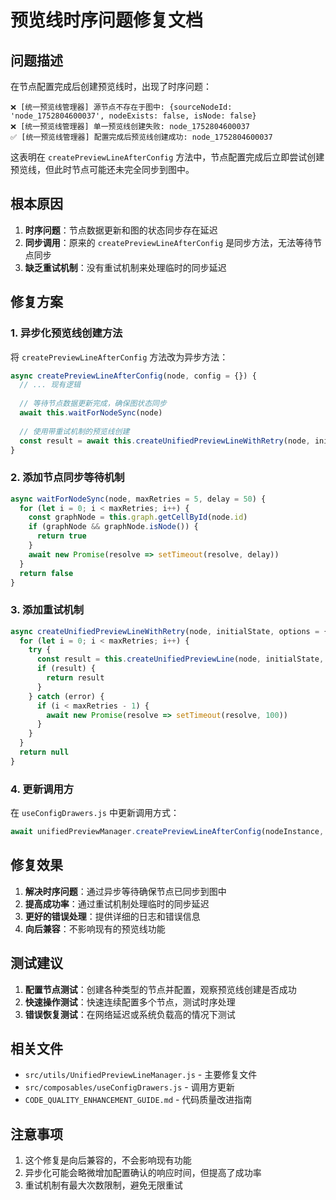 # 预览线时序问题修复文档

## 问题描述

在节点配置完成后创建预览线时，出现了时序问题：

```
❌ [统一预览线管理器] 源节点不存在于图中: {sourceNodeId: 'node_1752804600037', nodeExists: false, isNode: false}
❌ [统一预览线管理器] 单一预览线创建失败: node_1752804600037
✅ [统一预览线管理器] 配置完成后预览线创建成功: node_1752804600037
```

这表明在 `createPreviewLineAfterConfig` 方法中，节点配置完成后立即尝试创建预览线，但此时节点可能还未完全同步到图中。

## 根本原因

1. **时序问题**：节点数据更新和图的状态同步存在延迟
2. **同步调用**：原来的 `createPreviewLineAfterConfig` 是同步方法，无法等待节点同步
3. **缺乏重试机制**：没有重试机制来处理临时的同步延迟

## 修复方案

### 1. 异步化预览线创建方法

将 `createPreviewLineAfterConfig` 方法改为异步方法：

```javascript
async createPreviewLineAfterConfig(node, config = {}) {
  // ... 现有逻辑
  
  // 等待节点数据更新完成，确保图状态同步
  await this.waitForNodeSync(node)
  
  // 使用带重试机制的预览线创建
  const result = await this.createUnifiedPreviewLineWithRetry(node, initialState, options)
}
```

### 2. 添加节点同步等待机制

```javascript
async waitForNodeSync(node, maxRetries = 5, delay = 50) {
  for (let i = 0; i < maxRetries; i++) {
    const graphNode = this.graph.getCellById(node.id)
    if (graphNode && graphNode.isNode()) {
      return true
    }
    await new Promise(resolve => setTimeout(resolve, delay))
  }
  return false
}
```

### 3. 添加重试机制

```javascript
async createUnifiedPreviewLineWithRetry(node, initialState, options = {}, maxRetries = 3) {
  for (let i = 0; i < maxRetries; i++) {
    try {
      const result = this.createUnifiedPreviewLine(node, initialState, options)
      if (result) {
        return result
      }
    } catch (error) {
      if (i < maxRetries - 1) {
        await new Promise(resolve => setTimeout(resolve, 100))
      }
    }
  }
  return null
}
```

### 4. 更新调用方

在 `useConfigDrawers.js` 中更新调用方式：

```javascript
await unifiedPreviewManager.createPreviewLineAfterConfig(nodeInstance, config)
```

## 修复效果

1. **解决时序问题**：通过异步等待确保节点已同步到图中
2. **提高成功率**：通过重试机制处理临时的同步延迟
3. **更好的错误处理**：提供详细的日志和错误信息
4. **向后兼容**：不影响现有的预览线功能

## 测试建议

1. **配置节点测试**：创建各种类型的节点并配置，观察预览线创建是否成功
2. **快速操作测试**：快速连续配置多个节点，测试时序处理
3. **错误恢复测试**：在网络延迟或系统负载高的情况下测试

## 相关文件

- `src/utils/UnifiedPreviewLineManager.js` - 主要修复文件
- `src/composables/useConfigDrawers.js` - 调用方更新
- `CODE_QUALITY_ENHANCEMENT_GUIDE.md` - 代码质量改进指南

## 注意事项

1. 这个修复是向后兼容的，不会影响现有功能
2. 异步化可能会略微增加配置确认的响应时间，但提高了成功率
3. 重试机制有最大次数限制，避免无限重试